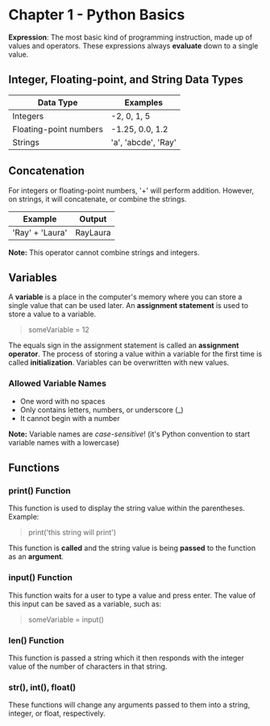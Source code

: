 # Chapter 1 - Python Basics

**Expression**: The most basic kind of programming instruction, made up of values and operators. These expressions always **evaluate** down to a single value.

## Integer, Floating-point, and String Data Types
Data Type | Examples
---|---
Integers | -2, 0, 1, 5
Floating-point numbers | -1.25, 0.0, 1.2
Strings | 'a', 'abcde', 'Ray'

## Concatenation
For integers or floating-point numbers, '+' will perform addition. However, on strings, it will concatenate, or combine the strings.

Example | Output
--- | ---
'Ray' + 'Laura' | RayLaura

**Note:** This operator cannot combine strings and integers.

## Variables
A **variable** is a place in the computer's memory where you can store a single value that can be used later. An **assignment statement** is used to store a value to a variable.

> someVariable = 12

The equals sign in the assignment statement is called an **assignment operator**. The process of storing a value within a variable for the first time is called **initialization**. Variables can be overwritten with new values.

### Allowed Variable Names
- One word with no spaces
- Only contains letters, numbers, or underscore (_)
- It cannot begin with a number

**Note:** Variable names are *case-sensitive*! (it's Python convention to start variable names with a lowercase)

## Functions

### print() Function
This function is used to display the string value within the parentheses. Example:

> print('this string will print')

This function is **called** and the string value is being **passed** to the function as an **argument**.

### input() Function
This function waits for a user to type a value and press enter. The value of this input can be saved as a variable, such as:

> someVariable = input()

### len() Function
This function is passed a string which it then responds with the integer value of the number of characters in that string.

### str(), int(), float()
These functions will change any arguments passed to them into a string, integer, or float, respectively.
